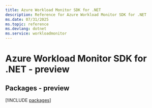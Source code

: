 ```yaml
---
title: Azure Workload Monitor SDK for .NET
description: Reference for Azure Workload Monitor SDK for .NET
ms.date: 07/31/2025
ms.topic: reference
ms.devlang: dotnet
ms.service: workloadmonitor
---
```

# Azure Workload Monitor SDK for .NET - preview
## Packages - preview
[!INCLUDE [packages](workload-monitor-index.md)]